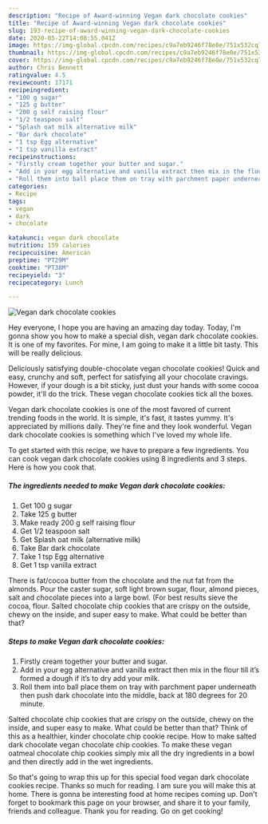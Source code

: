 ```yaml
---
description: "Recipe of Award-winning Vegan dark chocolate cookies"
title: "Recipe of Award-winning Vegan dark chocolate cookies"
slug: 193-recipe-of-award-winning-vegan-dark-chocolate-cookies
date: 2020-05-22T14:08:55.041Z
image: https://img-global.cpcdn.com/recipes/c9a7eb9246f78e0e/751x532cq70/vegan-dark-chocolate-cookies-recipe-main-photo.jpg
thumbnail: https://img-global.cpcdn.com/recipes/c9a7eb9246f78e0e/751x532cq70/vegan-dark-chocolate-cookies-recipe-main-photo.jpg
cover: https://img-global.cpcdn.com/recipes/c9a7eb9246f78e0e/751x532cq70/vegan-dark-chocolate-cookies-recipe-main-photo.jpg
author: Chris Bennett
ratingvalue: 4.5
reviewcount: 17171
recipeingredient:
- "100 g sugar"
- "125 g butter"
- "200 g self raising flour"
- "1/2 teaspoon salt"
- "Splash oat milk alternative milk"
- "Bar dark chocolate"
- "1 tsp Egg alternative"
- "1 tsp vanilla extract"
recipeinstructions:
- "Firstly cream together your butter and sugar."
- "Add in your egg alternative and vanilla extract then mix in the flour till it’s formed a dough if it’s to dry add your milk."
- "Roll them into ball place them on tray with parchment paper underneath then push dark chocolate into the middle, back at 180 degrees for 20 minute."
categories:
- Recipe
tags:
- vegan
- dark
- chocolate

katakunci: vegan dark chocolate 
nutrition: 159 calories
recipecuisine: American
preptime: "PT29M"
cooktime: "PT38M"
recipeyield: "3"
recipecategory: Lunch

---
```



![Vegan dark chocolate cookies](https://img-global.cpcdn.com/recipes/c9a7eb9246f78e0e/751x532cq70/vegan-dark-chocolate-cookies-recipe-main-photo.jpg)

Hey everyone, I hope you are having an amazing day today. Today, I'm gonna show you how to make a special dish, vegan dark chocolate cookies. It is one of my favorites. For mine, I am going to make it a little bit tasty. This will be really delicious.

Deliciously satisfying double-chocolate vegan chocolate cookies! Quick and easy, crunchy and soft, perfect for satisfying all your chocolate cravings. However, if your dough is a bit sticky, just dust your hands with some cocoa powder, it&#39;ll do the trick. These vegan chocolate cookies tick all the boxes.

Vegan dark chocolate cookies is one of the most favored of current trending foods in the world. It is simple, it's fast, it tastes yummy. It's appreciated by millions daily. They're fine and they look wonderful. Vegan dark chocolate cookies is something which I've loved my whole life.


To get started with this recipe, we have to prepare a few ingredients. You can cook vegan dark chocolate cookies using 8 ingredients and 3 steps. Here is how you cook that.

<!--inarticleads1-->

##### The ingredients needed to make Vegan dark chocolate cookies:

1. Get 100 g sugar
1. Take 125 g butter
1. Make ready 200 g self raising flour
1. Get 1/2 teaspoon salt
1. Get Splash oat milk (alternative milk)
1. Take Bar dark chocolate
1. Take 1 tsp Egg alternative
1. Get 1 tsp vanilla extract


There is fat/cocoa butter from the chocolate and the nut fat from the almonds. Pour the caster sugar, soft light brown sugar, flour, almond pieces, salt and chocolate pieces into a large bowl. (For best results sieve the cocoa, flour. Salted chocolate chip cookies that are crispy on the outside, chewy on the inside, and super easy to make. What could be better than that? 

<!--inarticleads2-->

##### Steps to make Vegan dark chocolate cookies:

1. Firstly cream together your butter and sugar.
1. Add in your egg alternative and vanilla extract then mix in the flour till it’s formed a dough if it’s to dry add your milk.
1. Roll them into ball place them on tray with parchment paper underneath then push dark chocolate into the middle, back at 180 degrees for 20 minute.


Salted chocolate chip cookies that are crispy on the outside, chewy on the inside, and super easy to make. What could be better than that? Think of this as a healthier, kinder chocolate chip cookie recipe. How to make salted dark chocolate vegan chocolate chip cookies. To make these vegan oatmeal chocolate chip cookies simply mix all the dry ingredients in a bowl and then directly add in the wet ingredients. 

So that's going to wrap this up for this special food vegan dark chocolate cookies recipe. Thanks so much for reading. I am sure you will make this at home. There is gonna be interesting food at home recipes coming up. Don't forget to bookmark this page on your browser, and share it to your family, friends and colleague. Thank you for reading. Go on get cooking!
